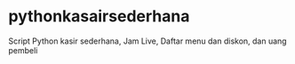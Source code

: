 # pythonkasairsederhana
Script Python kasir sederhana, Jam Live, Daftar menu dan diskon, dan uang pembeli
